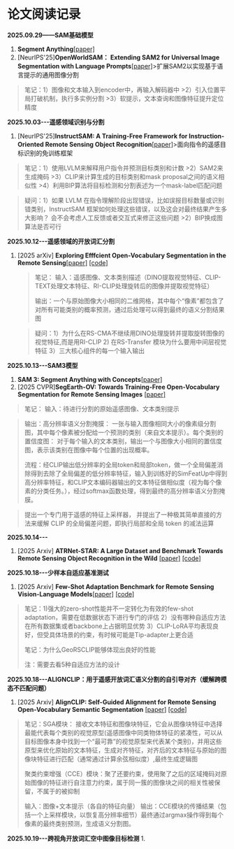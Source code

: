 # 论文阅读记录

**2025.09.29——SAM基础模型**
1. **Segment Anything**[[paper]](https://arxiv.org/pdf/2304.02643)
2. [NeurIPS'25]**OpenWorldSAM： Extending SAM2 for Universal Image Segmentation with Language Prompts**[[paper]](https://arxiv.org/abs/2507.05427)>扩展SAM2以实现基于语言提示的通用图像分割
>笔记：1）图像和文本输入到encoder中，再输入解码器中
      >2）引入位置平局打破机制，执行多实例分割
      >3）软提示，文本查询和图像特征提升定位精度

**2025.10.03---遥感领域识别与分割**
1. [NeurIPS'25]**InstructSAM: A Training-Free Framework for Instruction-Oriented Remote Sensing Object Recognition**[[paper]](https://arxiv.org/abs/2505.15818)>面向指令的遥感目标识别的免训练框架
>笔记：1）使用LVLM来解释用户指令并预测目标类别和计数
      >2）SAM2来生成掩码
      >3）CLIP来计算生成的目标类别和mask proposal之间的语义相似性
      >4）利用BIP算法将目标检测和分割表述为一个mask-label匹配问题

>疑问：1）如果 LVLM 在指令理解阶段出现错误，比如误报目标数量或识别错类别，InstructSAM 框架如何处理这些错误，以及这会对最终结果产生多大影响？ 会不会考虑人工反馈或者交互式来修正这些问题
      >2）BIP换成图算法是否可行

**2025.10.12---遥感领域的开放词汇分割**
1. [2025 arXiv] **Exploring Efffcient Open-Vocabulary Segmentation in the Remote Sensing**[[paper]](https://arxiv.org/pdf/2509.12040) [[code]](https://github.com/LiBingyu01/RSKT-Seg)
   >笔记：
   >输入：遥感图像、文本类别描述（DINO提取视觉特征、CLIP-TEXT处理文本特征、RI-CLIP处理旋转后的图像并提取视觉特征）
   >
   >输出：一个与原始图像大小相同的二维网格，其中每个“像素”都包含了对所有可能类别的概率预测，通过后处理可以得到最终的语义分割结果图
   
   >疑问：1）为什么在RS-CMA不继续用DINO处理旋转并提取旋转图像的视觉特征,而是用RI-CLIP
   >2) 在RS-Transfer 模块为什么要用中间层视觉特征
   >3）三大核心组件的每一个输入输出

**2025.10.13---SAM3模型**
1. **SAM 3: Segment Anything with Concepts**[[paper]](https://openreview.net/pdf?id=r35clVtGzw)
2. [2025 CVPR]**SegEarth-OV: Towards Training-Free Open-Vocabulary Segmentation for Remote Sensing Images** [[paper]](https://arxiv.org/abs/2410.01768)
>笔记：
>输入：待进行分割的原始遥感图像、文本类别提示

>输出：高分辨率语义分割掩膜： 一张与输入图像相同大小的像素级分割图，其中每个像素被分配给一个预测的类别（来自文本提示）。每个类别的置信度图： 对于每个输入的文本类别，输出一个与图像大小相同的置信度图，表示该类别在图像中每个位置的出现概率。
>
>流程：经CLIP输出低分辨率的全局token和局部token，做一个全局偏差消除得到去除了全局偏差的低分辨率特征，输入到训练好的SimFeatUp中得到高分辨率特征，和CLIP文本编码器输出的文本特征做相似度（视为每个像素的分类任务。），经过softmax函数处理，得到最终的高分辨率语义分割掩膜。

>提出一个专门用于遥感的特征上采样器， 并提出了一种极其简单直接的方法来缓解 CLIP 的全局偏差问题，即执行局部和全局 token 的减法运算

**2025.10.14---**
1. [2025 Arxiv] **ATRNet-STAR: A Large Dataset and Benchmark Towards Remote Sensing Object Recognition in the Wild** [[paper]](https://arxiv.org/abs/2501.13354) [[code]](https://github.com/waterdisappear/ATRNet-STAR)

 **2025.10.18---少样本自适应基准测试**  
1. [2025 Arxiv] **Few-Shot Adaptation Benchmark for Remote Sensing Vision-Language Models**[[paper]](https://arxiv.org/pdf/2510.07135) [[code]](https://github.com/elkhouryk/fewshot_RSVLMs)
>笔记：1)强大的zero-shot性能并不一定转化为有效的few-shot adaptation，需要在低数据状态下进行专门的评估
2）没有哪种自适应方法在所有数据集或者backbone上占据明显优势
3）CLIP-LoRA平均表现良好，但受具体场景的约束，有时候可能是Tip-adapter上更合适
>
>笔记：为什么GeoRSCLIP能够体现出良好的性能
>
>注：需要去看5种自适应方法的设计

**2025.10.18---ALIGNCLIP：用于遥感开放词汇语义分割的自引导对齐（缓解跨模态不匹配问题）**
1. [2025 Arxiv] **AlignCLIP: Self-Guided Alignment for Remote Sensing Open-Vocabulary Semantic Segmentation** [[paper]](https://openreview.net/forum?id=hpD3tn7Xbp) [[code]](https://openreview.net/attachment?id=hpD3tn7Xbp&name=supplementary_material)
>笔记：SGA模块： 接收文本特征和图像块特征，它会从图像块特征中选择最能代表每个类别的视觉原型(遥感图像中同类物体特征的紧凑性，可以从目标图像本身中找到一个“最可靠”的视觉原型来代表某个类别)，并用这些原型来优化原始的文本特征，生成对齐特征，对齐后的文本特征与原始的图像块特征进行匹配（通常通过计算余弦相似度）,最终生成逻辑图
>
>聚类约束增强（CCE）模块：聚了还要约束，使用聚了之后的区域掩码对原始图像的特征进行自注意力约束，属于同一簇的图像块之间的相关性被保留，不属于的被抑制
>
>输入：图像+文本提示（各自的特征向量）
>输出：CCE模块的传播结果（包括一个上采样模块，以恢复高分辨率细节）最终通过argmax操作得到每个像素的最终类别预测，生成语义分割图。

**2025.10.19---跨视角开放词汇空中图像目标检测**
1.

























